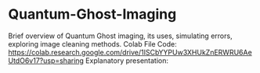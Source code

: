 # Quantum-Ghost-Imaging
Brief overview of Quantum Ghost imaging, its uses, simulating errors, exploring image cleaning methods.
Colab File Code: https://colab.research.google.com/drive/1ISCbYYPUw3XHUkZnERWRU6AeUtdO6v17?usp=sharing
Explanatory presentation: 
